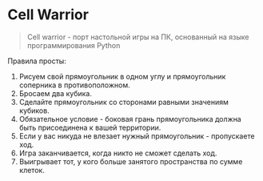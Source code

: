 # Cell Warrior

> Cell warrior - порт настольной игры на ПК, основанный на языке программирования Python


Правила просты:
1. Рисуем свой прямоугольник в одном углу и прямоугольник соперника в противоположном.
2. Бросаем два кубика.
3. Сделайте прямоугольник со сторонами равными значениям кубиков.
4. Обязательное условие - боковая грань прямоугольника должна быть присоединена к вашей территории.
5. Если у вас никуда не влезает нужный прямоугольник - пропускаете ход.
6. Игра заканчивается, когда никто не сможет сделать ход.
7. Выигрывает тот, у кого больше занятого пространства по сумме клеток.
